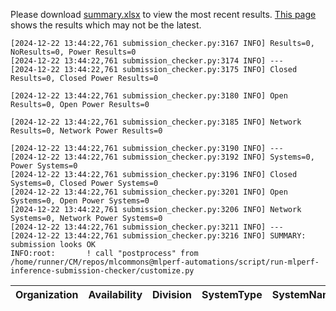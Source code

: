 Please download [summary.xlsx](summary.xlsx) to view the most recent results. [This page](https://docs.google.com/spreadsheets/d/e/2PACX-1vSCu8F7Hwck-AGJ5kWxi2G3xhO5MJoc_igybvsxjCt-2fEEYyf2BIcR0rTXW0eUzg/pubhtml) shows the results which may not be the latest. 
 ```
[2024-12-22 13:44:22,761 submission_checker.py:3167 INFO] Results=0, NoResults=0, Power Results=0
[2024-12-22 13:44:22,761 submission_checker.py:3174 INFO] ---
[2024-12-22 13:44:22,761 submission_checker.py:3175 INFO] Closed Results=0, Closed Power Results=0

[2024-12-22 13:44:22,761 submission_checker.py:3180 INFO] Open Results=0, Open Power Results=0

[2024-12-22 13:44:22,761 submission_checker.py:3185 INFO] Network Results=0, Network Power Results=0

[2024-12-22 13:44:22,761 submission_checker.py:3190 INFO] ---
[2024-12-22 13:44:22,761 submission_checker.py:3192 INFO] Systems=0, Power Systems=0
[2024-12-22 13:44:22,761 submission_checker.py:3196 INFO] Closed Systems=0, Closed Power Systems=0
[2024-12-22 13:44:22,761 submission_checker.py:3201 INFO] Open Systems=0, Open Power Systems=0
[2024-12-22 13:44:22,761 submission_checker.py:3206 INFO] Network Systems=0, Network Power Systems=0
[2024-12-22 13:44:22,761 submission_checker.py:3211 INFO] ---
[2024-12-22 13:44:22,761 submission_checker.py:3216 INFO] SUMMARY: submission looks OK
INFO:root:       ! call "postprocess" from /home/runner/CM/repos/mlcommons@mlperf-automations/script/run-mlperf-inference-submission-checker/customize.py

```

| Organization   | Availability   | Division   | SystemType   | SystemName   | Platform   | Model   | MlperfModel   | Scenario   | Result   | Accuracy   | number_of_nodes   | host_processor_model_name   | host_processors_per_node   | host_processor_core_count   | accelerator_model_name   | accelerators_per_node   | Location   | framework   | operating_system   | notes   | compliance   | errors   | version   | inferred   | has_power   | Units   | weight_data_types   |
|----------------|----------------|------------|--------------|--------------|------------|---------|---------------|------------|----------|------------|-------------------|-----------------------------|----------------------------|-----------------------------|--------------------------|-------------------------|------------|-------------|--------------------|---------|--------------|----------|-----------|------------|-------------|---------|---------------------|